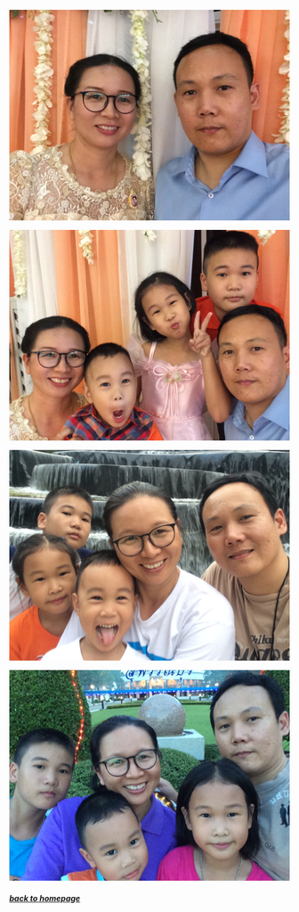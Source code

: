 <p align="center"> <img src="pictures/myalbum02.jpg"/> </p>
<p align="center"> <img src="pictures/myalbum01.jpg"/> </p>
<p align="center"> <img src="pictures/myalbum03.jpg"/> </p>
<p align="center"> <img src="pictures/myalbum04.jpg"/> </p>

##### [*back to homepage*](index.md)
